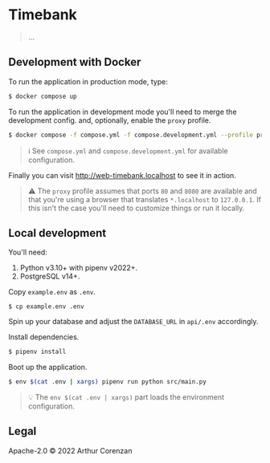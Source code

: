 # Timebank

> ...

## Development with Docker

To run the application in production mode, type:

```sh
$ docker compose up
```

To run the application in development mode you'll need to merge the development config. and, optionally, enable the `proxy` profile.

```sh
$ docker compose -f compose.yml -f compose.development.yml --profile proxy up
```

> ℹ️ See `compose.yml` and `compose.development.yml` for available configuration.

Finally you can visit http://web-timebank.localhost to see it in action.

> ⚠️ The `proxy` profile assumes that ports `80` and `8080` are available and that you're using a browser that translates `*.localhost` to `127.0.0.1`. If this isn't the case you'll need to customize things or run it locally.

## Local development

You'll need:

1. Python v3.10+ with pipenv v2022+.
2. PostgreSQL v14+.

Copy `example.env` as `.env`.

```
$ cp example.env .env
```

Spin up your database and adjust the `DATABASE_URL` in `api/.env` accordingly.

Install dependencies.

```sh
$ pipenv install
```

Boot up the application.

```sh
$ env $(cat .env | xargs) pipenv run python src/main.py
```

> 💡 The `env $(cat .env | xargs)` part loads the environment configuration.

## Legal

Apache-2.0 ©️ 2022 Arthur Corenzan
